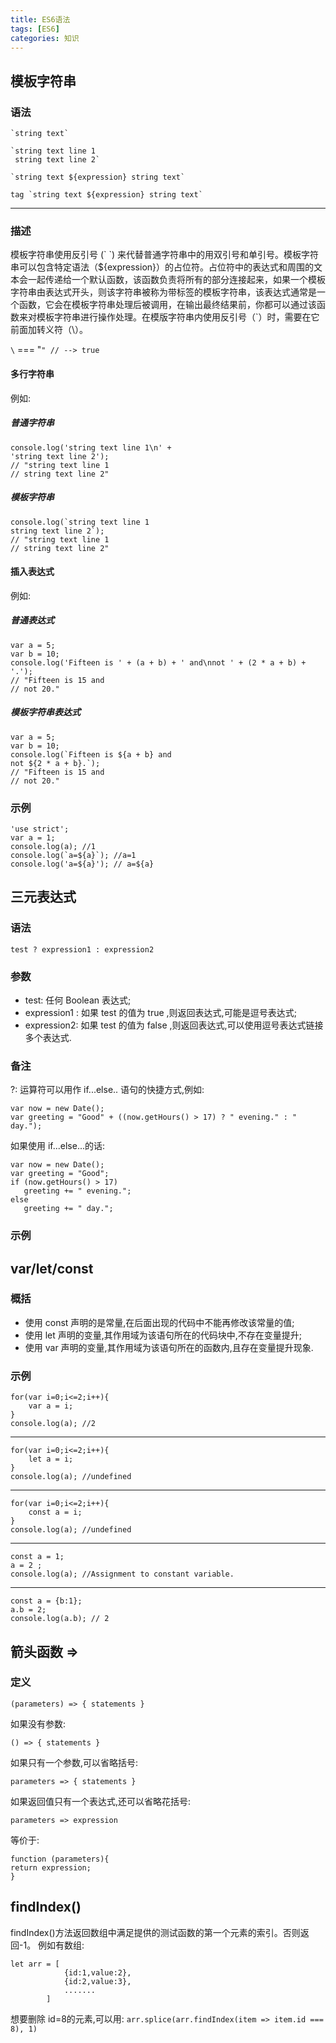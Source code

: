 ```yaml
---
title: ES6语法
tags: [ES6]
categories: 知识
---
```


## 模板字符串

### 语法

	`string text`
	
	`string text line 1
	 string text line 2`
	
	`string text ${expression} string text`
	
	tag `string text ${expression} string text`

---

### 描述

模板字符串使用反引号 (\` \`) 来代替普通字符串中的用双引号和单引号。模板字符串可以包含特定语法（${expression}）的占位符。占位符中的表达式和周围的文本会一起传递给一个默认函数，该函数负责将所有的部分连接起来，如果一个模板字符串由表达式开头，则该字符串被称为带标签的模板字符串，该表达式通常是一个函数，它会在模板字符串处理后被调用，在输出最终结果前，你都可以通过该函数来对模板字符串进行操作处理。在模版字符串内使用反引号（`）时，需要在它前面加转义符（\）。

``\`` === "`" // --> true`

#### 多行字符串

例如:

##### 普通字符串

	console.log('string text line 1\n' +
	'string text line 2');
	// "string text line 1
	// string text line 2"

##### 模板字符串

	console.log(`string text line 1
	string text line 2`);
	// "string text line 1
	// string text line 2"

#### 插入表达式

例如:

##### 普通表达式

	var a = 5;
	var b = 10;
	console.log('Fifteen is ' + (a + b) + ' and\nnot ' + (2 * a + b) + '.');
	// "Fifteen is 15 and
	// not 20."

##### 模板字符串表达式

	var a = 5;
	var b = 10;
	console.log(`Fifteen is ${a + b} and
	not ${2 * a + b}.`);
	// "Fifteen is 15 and
	// not 20."

### 示例


	'use strict';
	var a = 1;
	console.log(a); //1
	console.log(`a=${a}`); //a=1
	console.log('a=${a}'); // a=${a}


## 三元表达式

### 语法

`test ? expression1 : expression2` 

### 参数

* test: 任何 Boolean 表达式;
* expression1 : 如果 test 的值为 true ,则返回表达式,可能是逗号表达式;
* expression2: 如果 test 的值为 false ,则返回表达式,可以使用逗号表达式链接多个表达式.

### 备注

?: 运算符可以用作 if...else.. 语句的快捷方式,例如:
	
	var now = new Date();
	var greeting = "Good" + ((now.getHours() > 17) ? " evening." : " day.");

如果使用 if...else...的话: 

	var now = new Date();
	var greeting = "Good";
	if (now.getHours() > 17)
	   greeting += " evening.";
	else
	   greeting += " day.";

### 示例



## var/let/const

### 概括

* 使用 const 声明的是常量,在后面出现的代码中不能再修改该常量的值;
* 使用 let 声明的变量,其作用域为该语句所在的代码块中,不存在变量提升;
* 使用 var 声明的变量,其作用域为该语句所在的函数内,且存在变量提升现象.

### 示例

	for(var i=0;i<=2;i++){
	    var a = i;
	}
	console.log(a); //2

---

	for(var i=0;i<=2;i++){
	    let a = i;
	}
	console.log(a); //undefined

---

	for(var i=0;i<=2;i++){
	    const a = i;
	}
	console.log(a); //undefined

---

	const a = 1;
	a = 2 ;
	console.log(a); //Assignment to constant variable. 

---

	const a = {b:1};
	a.b = 2;
	console.log(a.b); // 2 

## 箭头函数 =>

### 定义

`(parameters) => { statements }`

如果没有参数:

`() => { statements }`

如果只有一个参数,可以省略括号:

`parameters => { statements }`

如果返回值只有一个表达式,还可以省略花括号:

`parameters => expression`

等价于:

	function (parameters){
	return expression;
	}


## findIndex()
findIndex()方法返回数组中满足提供的测试函数的第一个元素的索引。否则返回-1。
例如有数组:

	let arr = [
				{id:1,value:2},
				{id:2,value:3},
				.......
			]
想要删除 id=8的元素,可以用:
`arr.splice(arr.findIndex(item => item.id === 8), 1)`



	


